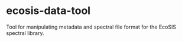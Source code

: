 # ecosis-data-tool
Tool for manipulating metadata and spectral file format for the EcoSIS spectral library.
